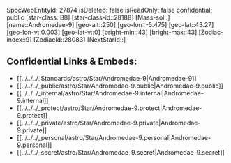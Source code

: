 ﻿---
location:
- 43.27
- 5.475
- 250
tags:
- astro/Star
type: Star
---

SpocWebEntityId: 27874
isDeleted: false
isReadOnly: false
confidential: public
[star-class::B8]
[star-class-id::28188]
[Mass-sol::]
[name::Andromedae-9]
[geo-alt::250]
[geo-lon::-5.475]
[geo-lat::43.27]
[geo-lon-v::0.003]
[geo-lat-v::0]
[bright-min::43]
[bright-max::43]
[Zodiac-index::9]
[ZodiacId::28083]
[NextStarId::]



## Confidential Links & Embeds: 
- [[../../../_Standards/astro/Star/Andromedae-9|Andromedae-9]] 
- [[../../../_public/astro/Star/Andromedae-9.public|Andromedae-9.public]] 
- [[../../../_internal/astro/Star/Andromedae-9.internal|Andromedae-9.internal]] 
- [[../../../_protect/astro/Star/Andromedae-9.protect|Andromedae-9.protect]] 
- [[../../../_private/astro/Star/Andromedae-9.private|Andromedae-9.private]] 
- [[../../../_personal/astro/Star/Andromedae-9.personal|Andromedae-9.personal]] 
- [[../../../_secret/astro/Star/Andromedae-9.secret|Andromedae-9.secret]]

